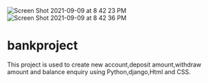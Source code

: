 ![Screen Shot 2021-09-09 at 8 42 23 PM](https://user-images.githubusercontent.com/90281350/132714340-8f63e237-c417-4a99-8345-ce2bb49dabd9.png)
![Screen Shot 2021-09-09 at 8 42 36 PM](https://user-images.githubusercontent.com/90281350/132714343-5579aa22-f264-429b-993f-32817ae5c81d.png)
# bankproject
This project is used to create new account,deposit amount,withdraw amount and balance enquiry using Python,django,Html and CSS.
